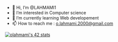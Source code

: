 - 👋 Hi, I’m @LAHMAMI1
- 👀 I’m interested in Computer science
- 🌱 I’m currently learning Web developement
- 📫 How to reach me : o.lahmami.2000@gmail.com

[![olahmami's 42 stats](https://badge.mediaplus.ma/binary/olahmami)](https://github.com/oakoudad/badge42)
